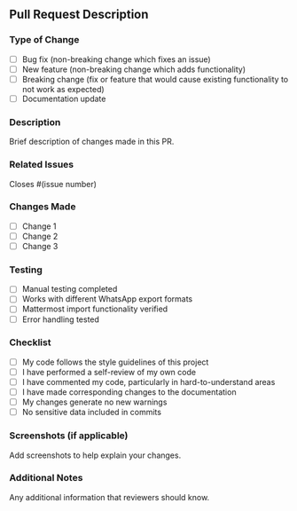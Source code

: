 ## Pull Request Description

### Type of Change
- [ ] Bug fix (non-breaking change which fixes an issue)
- [ ] New feature (non-breaking change which adds functionality)
- [ ] Breaking change (fix or feature that would cause existing functionality to not work as expected)
- [ ] Documentation update

### Description
Brief description of changes made in this PR.

### Related Issues
Closes #(issue number)

### Changes Made
- [ ] Change 1
- [ ] Change 2
- [ ] Change 3

### Testing
- [ ] Manual testing completed
- [ ] Works with different WhatsApp export formats
- [ ] Mattermost import functionality verified
- [ ] Error handling tested

### Checklist
- [ ] My code follows the style guidelines of this project
- [ ] I have performed a self-review of my own code
- [ ] I have commented my code, particularly in hard-to-understand areas
- [ ] I have made corresponding changes to the documentation
- [ ] My changes generate no new warnings
- [ ] No sensitive data included in commits

### Screenshots (if applicable)
Add screenshots to help explain your changes.

### Additional Notes
Any additional information that reviewers should know.
